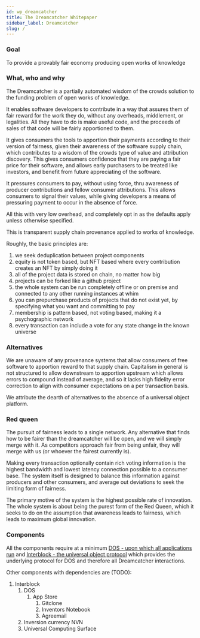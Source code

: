 ```yaml
---
id: wp_dreamcatcher
title: The Dreamcatcher Whitepaper
sidebar_label: Dreamcatcher
slug: /
---
```


### Goal

<!-- What is the goal of dreamcatcher -->

To provide a provably fair economy producing open works of knowledge

### What, who and why

<!-- What does dream catcher do, who does it do it for and why do they want to do that? -->

The Dreamcatcher is a partially automated wisdom of the crowds solution to the funding problem of open works of knowledge.

It enables software developers to contribute in a way that assures them of fair reward for the work they do, without any overheads, middlement, or legalities. All they have to do is make useful code, and the proceeds of sales of that code will be fairly apportioned to them.

It gives consumers the tools to apportion their payments according to their version of fairness, given their awareness of the software supply chain, which contributes to a wisdom of the crowds type of value and attribution discovery. This gives consumers confidence that they are paying a fair price for their software, and allows early purchasers to be treated like investors, and benefit from future appreciating of the software.

It pressures consumers to pay, without using force, thru awareness of producer contributions and fellow consumer attributions. This allows consumers to signal their values, while giving developers a means of pressuring payment to occur in the absence of force.

All this with very low overhead, and completely opt in as the defaults apply unless otherwise specified.

This is transparent supply chain provenance applied to works of knowledge.

Roughly, the basic principles are:

1. we seek deduplication between project components
2. equity is not token based, but NFT based where every contribution creates an NFT by simply doing it
3. all of the project data is stored on chain, no matter how big
4. projects can be forked like a github project
5. the whole system can be run completely offline or on premise and connected to any other running instances at whim
6. you can prepurchase products of projects that do not exist yet, by specifying what you want and committing to pay
7. membership is pattern based, not voting based, making it a psychographic network
8. every transaction can include a vote for any state change in the known universe

### Alternatives

<!-- What is the best current and foreseeable future alternative for each need identified in 1 and what makes dc better than that alternative -->

We are unaware of any provenance systems that allow consumers of free software to apportion reward to that supply chain. Capitalism in general is not structured to allow downstream to apportion upstream which allows errors to compound instead of average, and so it lacks high fidelity error correction to align with consumer expectations on a per transaction basis.

We attribute the dearth of alternatives to the absence of a universal object platform.

### Red queen

<!-- What is the sustainable competitive advantage that allows dc to stay ahead ahead of the alternatives -->

The pursuit of fairness leads to a single network. Any alternative that finds how to be fairer than the dreamcatcher will be open, and we will simply merge with it. As competitors approach fair from being unfair, they will merge with us (or whoever the fairest currently is).

Making every transaction optionally contain rich voting information is the highest bandwidth and lowest latency connection possible to a consumer base. The system itself is designed to balance this information against producers and other consumers, and average out deviations to seek the limiting form of fairness.

The primary motive of the system is the highest possible rate of innovation. The whole system is about being the purest form of the Red Queen, which it seeks to do on the assumption that awareness leads to fairness, which leads to maximum global innovation.

### Components

<!-- What are the components of the system. How do they work and how do they interact -->

All the components require at a minimum [DOS - upon which all applications run](interblock/wp_dos) and [Interblock - the universal object protocol](interblock/wp_interblock) which provides the underlying protocol for DOS and therefore all Dreamcatcher interactions.

Other components with dependencies are (TODO):

1. Interblock
   1. DOS
      1. App Store
         1. Gitclone
         1. Inventors Notebook
         1. Agreemail
   1. Inversion currency NVN
   1. Universal Computing Surface
